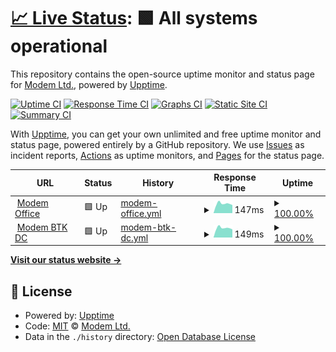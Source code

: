 # [📈 Live Status](https://uptime.modem.by): <!--live status--> **🟩 All systems operational**

This repository contains the open-source uptime monitor and status page for [Modem Ltd.](https://modem.by), powered by [Upptime](https://github.com/upptime/upptime).

[![Uptime CI](https://github.com/nvpmodem/uptime/workflows/Uptime%20CI/badge.svg)](https://github.com/nvpmodem/uptime/actions?query=workflow%3A%22Uptime+CI%22)
[![Response Time CI](https://github.com/nvpmodem/uptime/workflows/Response%20Time%20CI/badge.svg)](https://github.com/nvpmodem/uptime/actions?query=workflow%3A%22Response+Time+CI%22)
[![Graphs CI](https://github.com/nvpmodem/uptime/workflows/Graphs%20CI/badge.svg)](https://github.com/nvpmodem/uptime/actions?query=workflow%3A%22Graphs+CI%22)
[![Static Site CI](https://github.com/nvpmodem/uptime/workflows/Static%20Site%20CI/badge.svg)](https://github.com/nvpmodem/uptime/actions?query=workflow%3A%22Static+Site+CI%22)
[![Summary CI](https://github.com/nvpmodem/uptime/workflows/Summary%20CI/badge.svg)](https://github.com/nvpmodem/uptime/actions?query=workflow%3A%22Summary+CI%22)

With [Upptime](https://upptime.js.org), you can get your own unlimited and free uptime monitor and status page, powered entirely by a GitHub repository. We use [Issues](https://github.com/nvpmodem/uptime/issues) as incident reports, [Actions](https://github.com/nvpmodem/uptime/actions) as uptime monitors, and [Pages](https://uptime.modem.by) for the status page.

<!--start: status pages-->
<!-- This summary is generated by Upptime (https://github.com/upptime/upptime) -->
<!-- Do not edit this manually, your changes will be overwritten -->
<!-- prettier-ignore -->
| URL | Status | History | Response Time | Uptime |
| --- | ------ | ------- | ------------- | ------ |
| <img alt="" src="https://icons.duckduckgo.com/ip3/null.ico" height="13"> [Modem Office](82.209.214.82) | 🟩 Up | [modem-office.yml](https://github.com/nvpmodem/uptime/commits/HEAD/history/modem-office.yml) | <details><summary><img alt="Response time graph" src="./graphs/modem-office/response-time-week.png" height="20"> 147ms</summary><br><a href="https://nvpmodem.github.io/uptime/history/modem-office"><img alt="Response time 147" src="https://img.shields.io/endpoint?url=https%3A%2F%2Fraw.githubusercontent.com%2Fnvpmodem%2Fuptime%2FHEAD%2Fapi%2Fmodem-office%2Fresponse-time.json"></a><br><a href="https://nvpmodem.github.io/uptime/history/modem-office"><img alt="24-hour response time 119" src="https://img.shields.io/endpoint?url=https%3A%2F%2Fraw.githubusercontent.com%2Fnvpmodem%2Fuptime%2FHEAD%2Fapi%2Fmodem-office%2Fresponse-time-day.json"></a><br><a href="https://nvpmodem.github.io/uptime/history/modem-office"><img alt="7-day response time 147" src="https://img.shields.io/endpoint?url=https%3A%2F%2Fraw.githubusercontent.com%2Fnvpmodem%2Fuptime%2FHEAD%2Fapi%2Fmodem-office%2Fresponse-time-week.json"></a><br><a href="https://nvpmodem.github.io/uptime/history/modem-office"><img alt="30-day response time 149" src="https://img.shields.io/endpoint?url=https%3A%2F%2Fraw.githubusercontent.com%2Fnvpmodem%2Fuptime%2FHEAD%2Fapi%2Fmodem-office%2Fresponse-time-month.json"></a><br><a href="https://nvpmodem.github.io/uptime/history/modem-office"><img alt="1-year response time 148" src="https://img.shields.io/endpoint?url=https%3A%2F%2Fraw.githubusercontent.com%2Fnvpmodem%2Fuptime%2FHEAD%2Fapi%2Fmodem-office%2Fresponse-time-year.json"></a></details> | <details><summary><a href="https://nvpmodem.github.io/uptime/history/modem-office">100.00%</a></summary><a href="https://nvpmodem.github.io/uptime/history/modem-office"><img alt="All-time uptime 99.38%" src="https://img.shields.io/endpoint?url=https%3A%2F%2Fraw.githubusercontent.com%2Fnvpmodem%2Fuptime%2FHEAD%2Fapi%2Fmodem-office%2Fuptime.json"></a><br><a href="https://nvpmodem.github.io/uptime/history/modem-office"><img alt="24-hour uptime 100.00%" src="https://img.shields.io/endpoint?url=https%3A%2F%2Fraw.githubusercontent.com%2Fnvpmodem%2Fuptime%2FHEAD%2Fapi%2Fmodem-office%2Fuptime-day.json"></a><br><a href="https://nvpmodem.github.io/uptime/history/modem-office"><img alt="7-day uptime 100.00%" src="https://img.shields.io/endpoint?url=https%3A%2F%2Fraw.githubusercontent.com%2Fnvpmodem%2Fuptime%2FHEAD%2Fapi%2Fmodem-office%2Fuptime-week.json"></a><br><a href="https://nvpmodem.github.io/uptime/history/modem-office"><img alt="30-day uptime 99.96%" src="https://img.shields.io/endpoint?url=https%3A%2F%2Fraw.githubusercontent.com%2Fnvpmodem%2Fuptime%2FHEAD%2Fapi%2Fmodem-office%2Fuptime-month.json"></a><br><a href="https://nvpmodem.github.io/uptime/history/modem-office"><img alt="1-year uptime 99.26%" src="https://img.shields.io/endpoint?url=https%3A%2F%2Fraw.githubusercontent.com%2Fnvpmodem%2Fuptime%2FHEAD%2Fapi%2Fmodem-office%2Fuptime-year.json"></a></details>
| <img alt="" src="https://icons.duckduckgo.com/ip3/null.ico" height="13"> [Modem BTK DC](86.57.246.42) | 🟩 Up | [modem-btk-dc.yml](https://github.com/nvpmodem/uptime/commits/HEAD/history/modem-btk-dc.yml) | <details><summary><img alt="Response time graph" src="./graphs/modem-btk-dc/response-time-week.png" height="20"> 149ms</summary><br><a href="https://nvpmodem.github.io/uptime/history/modem-btk-dc"><img alt="Response time 147" src="https://img.shields.io/endpoint?url=https%3A%2F%2Fraw.githubusercontent.com%2Fnvpmodem%2Fuptime%2FHEAD%2Fapi%2Fmodem-btk-dc%2Fresponse-time.json"></a><br><a href="https://nvpmodem.github.io/uptime/history/modem-btk-dc"><img alt="24-hour response time 126" src="https://img.shields.io/endpoint?url=https%3A%2F%2Fraw.githubusercontent.com%2Fnvpmodem%2Fuptime%2FHEAD%2Fapi%2Fmodem-btk-dc%2Fresponse-time-day.json"></a><br><a href="https://nvpmodem.github.io/uptime/history/modem-btk-dc"><img alt="7-day response time 149" src="https://img.shields.io/endpoint?url=https%3A%2F%2Fraw.githubusercontent.com%2Fnvpmodem%2Fuptime%2FHEAD%2Fapi%2Fmodem-btk-dc%2Fresponse-time-week.json"></a><br><a href="https://nvpmodem.github.io/uptime/history/modem-btk-dc"><img alt="30-day response time 149" src="https://img.shields.io/endpoint?url=https%3A%2F%2Fraw.githubusercontent.com%2Fnvpmodem%2Fuptime%2FHEAD%2Fapi%2Fmodem-btk-dc%2Fresponse-time-month.json"></a><br><a href="https://nvpmodem.github.io/uptime/history/modem-btk-dc"><img alt="1-year response time 149" src="https://img.shields.io/endpoint?url=https%3A%2F%2Fraw.githubusercontent.com%2Fnvpmodem%2Fuptime%2FHEAD%2Fapi%2Fmodem-btk-dc%2Fresponse-time-year.json"></a></details> | <details><summary><a href="https://nvpmodem.github.io/uptime/history/modem-btk-dc">100.00%</a></summary><a href="https://nvpmodem.github.io/uptime/history/modem-btk-dc"><img alt="All-time uptime 99.59%" src="https://img.shields.io/endpoint?url=https%3A%2F%2Fraw.githubusercontent.com%2Fnvpmodem%2Fuptime%2FHEAD%2Fapi%2Fmodem-btk-dc%2Fuptime.json"></a><br><a href="https://nvpmodem.github.io/uptime/history/modem-btk-dc"><img alt="24-hour uptime 100.00%" src="https://img.shields.io/endpoint?url=https%3A%2F%2Fraw.githubusercontent.com%2Fnvpmodem%2Fuptime%2FHEAD%2Fapi%2Fmodem-btk-dc%2Fuptime-day.json"></a><br><a href="https://nvpmodem.github.io/uptime/history/modem-btk-dc"><img alt="7-day uptime 100.00%" src="https://img.shields.io/endpoint?url=https%3A%2F%2Fraw.githubusercontent.com%2Fnvpmodem%2Fuptime%2FHEAD%2Fapi%2Fmodem-btk-dc%2Fuptime-week.json"></a><br><a href="https://nvpmodem.github.io/uptime/history/modem-btk-dc"><img alt="30-day uptime 100.00%" src="https://img.shields.io/endpoint?url=https%3A%2F%2Fraw.githubusercontent.com%2Fnvpmodem%2Fuptime%2FHEAD%2Fapi%2Fmodem-btk-dc%2Fuptime-month.json"></a><br><a href="https://nvpmodem.github.io/uptime/history/modem-btk-dc"><img alt="1-year uptime 99.68%" src="https://img.shields.io/endpoint?url=https%3A%2F%2Fraw.githubusercontent.com%2Fnvpmodem%2Fuptime%2FHEAD%2Fapi%2Fmodem-btk-dc%2Fuptime-year.json"></a></details>

<!--end: status pages-->

[**Visit our status website →**](https://uptime.modem.by)

## 📄 License

- Powered by: [Upptime](https://github.com/upptime/upptime)
- Code: [MIT](./LICENSE) © [Modem Ltd.](https://modem.by)
- Data in the `./history` directory: [Open Database License](https://opendatacommons.org/licenses/odbl/1-0/)
